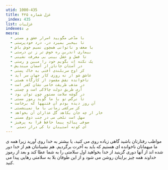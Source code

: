 ```yaml
---
utid: 1000-435
title: غزل شماره ۴۳۵
_index: 435
list: غزلیات
indexes: ی
mesra:
  - با مدّعی مگویید اسرار عشق و مستی
  - تا بیخبر بمیرد در، درد خودپرستی
  - با ضعف و ناتوانی همچون نسیم خوش باش
  - بیماری اندرین ره خوش تر ز تن درستی
  - تا فضل و عقل بینی بی معرفت نشینی
  - یک نکته ات بگویم خود را مبین و رستی
  - در آستان جانان از آسمان میندیش
  - کز اوج سربلندی اُفتی به خاک پستی
  - عاشق شو ار نه روزی کار جهان سر آید
  - ناخوانده نقش مقصود از کارگاه هستی
  - در مذهب طریقت خامی نشان کفر است
  - آری طریق دولت چالاکی است و چستی
  - در گوشه سلامت مستور چون توان بود
  - تا نرگس تو با ما گوید رموز مستی
  - آن روز دیده بودم آن فتنهها که برخاست
  - کز سرکشی زمانی با ما نمینشستی
  - خار ار چه جان بکاهد گل عذاران آن بخواهد
  - سهل است تلخی می در جنب ذوق مستی
  - صوفی پیاله پیما حافظ قرا به پرهیز
  - ‌ ای کوته آستینان تا کی دراز دستی
---
```

مواظب رفتارتان باشید گاهی زیاده روی می کنید، یا بیشتر به خدا روی آورید زیرا همه ی ما میهمانان ناخوانده ای هستیم که باید به آخرت برگردیم. هم نشینانتان هم از خدا دور شده اند از آنها دوری گزینید از خدا بخواهید اول سلامتی را به شما عطا کند و بعد از رموز خداوند همه چیز برایتان روشن می شود و از این طوفان بلا به سلامتی رهایی پیدا می کنید.
